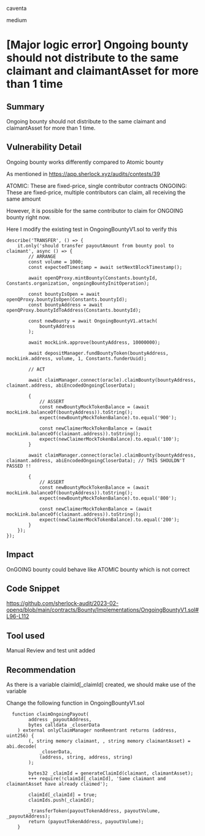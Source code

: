 caventa

medium

# [Major logic error] Ongoing bounty should not distribute to the same claimant and claimantAsset for more than 1 time

## Summary
Ongoing bounty should not distribute to the same claimant and claimantAsset for more than 1 time.

## Vulnerability Detail
Ongoing bounty works differently compared to Atomic bounty

As mentioned in https://app.sherlock.xyz/audits/contests/39

ATOMIC: These are fixed-price, single contributor contracts
ONGOING: These are fixed-price, multiple contributors can claim, all receiving the same amount

However, it is possible for the same contributor to claim for ONGOING bounty right now.

Here I modify the existing test in OngoingBountyV1.sol to verify this

```solidity
describe('TRANSFER', () => {
	it.only('should transfer payoutAmount from bounty pool to claimant', async () => {
		// ARRANGE
		const volume = 1000;
		const expectedTimestamp = await setNextBlockTimestamp();

		await openQProxy.mintBounty(Constants.bountyId, Constants.organization, ongoingBountyInitOperation);

		const bountyIsOpen = await openQProxy.bountyIsOpen(Constants.bountyId);
		const bountyAddress = await openQProxy.bountyIdToAddress(Constants.bountyId);

		const newBounty = await OngoingBountyV1.attach(
			bountyAddress
		);

		await mockLink.approve(bountyAddress, 10000000);

		await depositManager.fundBountyToken(bountyAddress, mockLink.address, volume, 1, Constants.funderUuid);

		// ACT

		await claimManager.connect(oracle).claimBounty(bountyAddress, claimant.address, abiEncodedOngoingCloserData);

		{
			// ASSERT
			const newBountyMockTokenBalance = (await mockLink.balanceOf(bountyAddress)).toString();
			expect(newBountyMockTokenBalance).to.equal('900');

			const newClaimerMockTokenBalance = (await mockLink.balanceOf(claimant.address)).toString();
			expect(newClaimerMockTokenBalance).to.equal('100');
		}

		await claimManager.connect(oracle).claimBounty(bountyAddress, claimant.address, abiEncodedOngoingCloserData); // THIS SHOULDN'T PASSED !!

		{
			// ASSERT
			const newBountyMockTokenBalance = (await mockLink.balanceOf(bountyAddress)).toString();
			expect(newBountyMockTokenBalance).to.equal('800');

			const newClaimerMockTokenBalance = (await mockLink.balanceOf(claimant.address)).toString();
			expect(newClaimerMockTokenBalance).to.equal('200');
		}
	});
});

```			

## Impact
OnGOING bounty could behave like ATOMIC bounty which is not correct

## Code Snippet
https://github.com/sherlock-audit/2023-02-openq/blob/main/contracts/Bounty/Implementations/OngoingBountyV1.sol#L96-L112

## Tool used
Manual Review and test unit added

## Recommendation
As there is a variable claimId[_claimId] created, we should make use of the variable

Change the following function in OngoingBountyV1.sol

```solidity
  function claimOngoingPayout(
        address _payoutAddress,
        bytes calldata _closerData
    ) external onlyClaimManager nonReentrant returns (address, uint256) {
        (, string memory claimant, , string memory claimantAsset) = abi.decode(
            _closerData,
            (address, string, address, string)
        );

        bytes32 _claimId = generateClaimId(claimant, claimantAsset);
        +++ require(!claimId[_claimId], 'Same claimant and claimantAsset have already claimed');

        claimId[_claimId] = true;
        claimIds.push(_claimId);

        _transferToken(payoutTokenAddress, payoutVolume, _payoutAddress);
        return (payoutTokenAddress, payoutVolume);
    }
```    